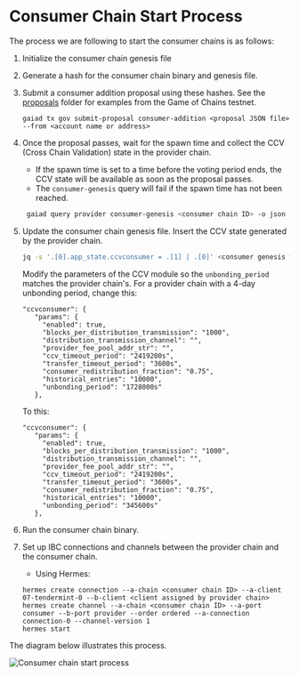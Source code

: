# Consumer Chain Start Process

The process we are following to start the consumer chains is as follows:
1. Initialize the consumer chain genesis file
2. Generate a hash for the consumer chain binary and genesis file.
3. Submit a consumer addition proposal using these hashes. See the [proposals](proposals) folder for examples from the Game of Chains testnet.
   ```
   gaiad tx gov submit-proposal consumer-addition <proposal JSON file> --from <account name or address>
   ```
4. Once the proposal passes, wait for the spawn time and collect the CCV (Cross Chain Validation) state in the provider chain.
   - If the spawn time is set to a time before the voting period ends, the CCV state will be available as soon as the proposal passes.
   - The `consumer-genesis` query will fail if the spawn time has not been reached.
   ```bash
    gaiad query provider consumer-genesis <consumer chain ID> -o json > ccvconsumer_genesis.json
    ```
5. Update the consumer chain genesis file.
   Insert the CCV state generated by the provider chain.
    ```bash
    jq -s '.[0].app_state.ccvconsumer = .[1] | .[0]' <consumer genesis without CCV state> ccvconsumer_genesis.json > <consumer genesis file with CCV state>
    ```
   Modify the parameters of the CCV module so the `unbonding_period` matches the provider chain's. For a provider chain with a 4-day unbonding period, change this:
   ```
   "ccvconsumer": {
      "params": {
        "enabled": true,
        "blocks_per_distribution_transmission": "1000",
        "distribution_transmission_channel": "",
        "provider_fee_pool_addr_str": "",
        "ccv_timeout_period": "2419200s",
        "transfer_timeout_period": "3600s",
        "consumer_redistribution_fraction": "0.75",
        "historical_entries": "10000",
        "unbonding_period": "1728000s"
      },
   ```
   To this:
   ```
   "ccvconsumer": {
      "params": {
        "enabled": true,
        "blocks_per_distribution_transmission": "1000",
        "distribution_transmission_channel": "",
        "provider_fee_pool_addr_str": "",
        "ccv_timeout_period": "2419200s",
        "transfer_timeout_period": "3600s",
        "consumer_redistribution_fraction": "0.75",
        "historical_entries": "10000",
        "unbonding_period": "345600s"
      },
   ```  

5. Run the consumer chain binary.
6. Set up IBC connections and channels between the provider chain and the consumer chain.
   - Using Hermes:
   ```
   hermes create connection --a-chain <consumer chain ID> --a-client 07-tendermint-0 --b-client <client assigned by provider chain> 
   hermes create channel --a-chain <consumer chain ID> --a-port consumer --b-port provider --order ordered --a-connection connection-0 --channel-version 1
   hermes start
   ```

The diagram below illustrates this process.

![Consumer chain start process](../images/consumer-start-process.svg)

